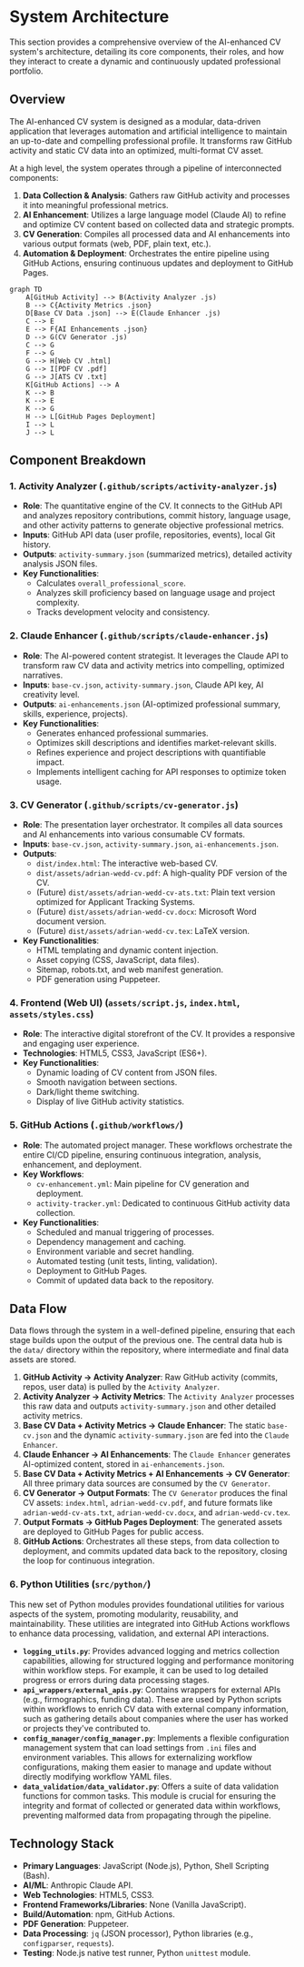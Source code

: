 # System Architecture

This section provides a comprehensive overview of the AI-enhanced CV system's architecture, detailing its core components, their roles, and how they interact to create a dynamic and continuously updated professional portfolio.

## Overview

The AI-enhanced CV system is designed as a modular, data-driven application that leverages automation and artificial intelligence to maintain an up-to-date and compelling professional profile. It transforms raw GitHub activity and static CV data into an optimized, multi-format CV asset.

At a high level, the system operates through a pipeline of interconnected components:

1.  **Data Collection & Analysis**: Gathers raw GitHub activity and processes it into meaningful professional metrics.
2.  **AI Enhancement**: Utilizes a large language model (Claude AI) to refine and optimize CV content based on collected data and strategic prompts.
3.  **CV Generation**: Compiles all processed data and AI enhancements into various output formats (web, PDF, plain text, etc.).
4.  **Automation & Deployment**: Orchestrates the entire pipeline using GitHub Actions, ensuring continuous updates and deployment to GitHub Pages.

```mermaid
graph TD
    A[GitHub Activity] --> B(Activity Analyzer .js)
    B --> C{Activity Metrics .json}
    D[Base CV Data .json] --> E(Claude Enhancer .js)
    C --> E
    E --> F{AI Enhancements .json}
    D --> G(CV Generator .js)
    C --> G
    F --> G
    G --> H[Web CV .html]
    G --> I[PDF CV .pdf]
    G --> J[ATS CV .txt]
    K[GitHub Actions] --> A
    K --> B
    K --> E
    K --> G
    H --> L[GitHub Pages Deployment]
    I --> L
    J --> L
```

## Component Breakdown

### 1. Activity Analyzer (`.github/scripts/activity-analyzer.js`)

*   **Role**: The quantitative engine of the CV. It connects to the GitHub API and analyzes repository contributions, commit history, language usage, and other activity patterns to generate objective professional metrics.
*   **Inputs**: GitHub API data (user profile, repositories, events), local Git history.
*   **Outputs**: `activity-summary.json` (summarized metrics), detailed activity analysis JSON files.
*   **Key Functionalities**:
    *   Calculates `overall_professional_score`.
    *   Analyzes skill proficiency based on language usage and project complexity.
    *   Tracks development velocity and consistency.

### 2. Claude Enhancer (`.github/scripts/claude-enhancer.js`)

*   **Role**: The AI-powered content strategist. It leverages the Claude API to transform raw CV data and activity metrics into compelling, optimized narratives.
*   **Inputs**: `base-cv.json`, `activity-summary.json`, Claude API key, AI creativity level.
*   **Outputs**: `ai-enhancements.json` (AI-optimized professional summary, skills, experience, projects).
*   **Key Functionalities**:
    *   Generates enhanced professional summaries.
    *   Optimizes skill descriptions and identifies market-relevant skills.
    *   Refines experience and project descriptions with quantifiable impact.
    *   Implements intelligent caching for API responses to optimize token usage.

### 3. CV Generator (`.github/scripts/cv-generator.js`)

*   **Role**: The presentation layer orchestrator. It compiles all data sources and AI enhancements into various consumable CV formats.
*   **Inputs**: `base-cv.json`, `activity-summary.json`, `ai-enhancements.json`.
*   **Outputs**:
    *   `dist/index.html`: The interactive web-based CV.
    *   `dist/assets/adrian-wedd-cv.pdf`: A high-quality PDF version of the CV.
    *   (Future) `dist/assets/adrian-wedd-cv-ats.txt`: Plain text version optimized for Applicant Tracking Systems.
    *   (Future) `dist/assets/adrian-wedd-cv.docx`: Microsoft Word document version.
    *   (Future) `dist/assets/adrian-wedd-cv.tex`: LaTeX version.
*   **Key Functionalities**:
    *   HTML templating and dynamic content injection.
    *   Asset copying (CSS, JavaScript, data files).
    *   Sitemap, robots.txt, and web manifest generation.
    *   PDF generation using Puppeteer.

### 4. Frontend (Web UI) (`assets/script.js`, `index.html`, `assets/styles.css`)

*   **Role**: The interactive digital storefront of the CV. It provides a responsive and engaging user experience.
*   **Technologies**: HTML5, CSS3, JavaScript (ES6+).
*   **Key Functionalities**:
    *   Dynamic loading of CV content from JSON files.
    *   Smooth navigation between sections.
    *   Dark/light theme switching.
    *   Display of live GitHub activity statistics.

### 5. GitHub Actions (`.github/workflows/`)

*   **Role**: The automated project manager. These workflows orchestrate the entire CI/CD pipeline, ensuring continuous integration, analysis, enhancement, and deployment.
*   **Key Workflows**:
    *   `cv-enhancement.yml`: Main pipeline for CV generation and deployment.
    *   `activity-tracker.yml`: Dedicated to continuous GitHub activity data collection.
*   **Key Functionalities**:
    *   Scheduled and manual triggering of processes.
    *   Dependency management and caching.
    *   Environment variable and secret handling.
    *   Automated testing (unit tests, linting, validation).
    *   Deployment to GitHub Pages.
    *   Commit of updated data back to the repository.

## Data Flow

Data flows through the system in a well-defined pipeline, ensuring that each stage builds upon the output of the previous one. The central data hub is the `data/` directory within the repository, where intermediate and final data assets are stored.

1.  **GitHub Activity -> Activity Analyzer**: Raw GitHub activity (commits, repos, user data) is pulled by the `Activity Analyzer`.
2.  **Activity Analyzer -> Activity Metrics**: The `Activity Analyzer` processes this raw data and outputs `activity-summary.json` and other detailed activity metrics.
3.  **Base CV Data + Activity Metrics -> Claude Enhancer**: The static `base-cv.json` and the dynamic `activity-summary.json` are fed into the `Claude Enhancer`.
4.  **Claude Enhancer -> AI Enhancements**: The `Claude Enhancer` generates AI-optimized content, stored in `ai-enhancements.json`.
5.  **Base CV Data + Activity Metrics + AI Enhancements -> CV Generator**: All three primary data sources are consumed by the `CV Generator`.
6.  **CV Generator -> Output Formats**: The `CV Generator` produces the final CV assets: `index.html`, `adrian-wedd-cv.pdf`, and future formats like `adrian-wedd-cv-ats.txt`, `adrian-wedd-cv.docx`, and `adrian-wedd-cv.tex`.
7.  **Output Formats -> GitHub Pages Deployment**: The generated assets are deployed to GitHub Pages for public access.
8.  **GitHub Actions**: Orchestrates all these steps, from data collection to deployment, and commits updated data back to the repository, closing the loop for continuous integration.

### 6. Python Utilities (`src/python/`)

This new set of Python modules provides foundational utilities for various aspects of the system, promoting modularity, reusability, and maintainability. These utilities are integrated into GitHub Actions workflows to enhance data processing, validation, and external API interactions.

*   **`logging_utils.py`**: Provides advanced logging and metrics collection capabilities, allowing for structured logging and performance monitoring within workflow steps. For example, it can be used to log detailed progress or errors during data processing stages.
*   **`api_wrappers/external_apis.py`**: Contains wrappers for external APIs (e.g., firmographics, funding data). These are used by Python scripts within workflows to enrich CV data with external company information, such as gathering details about companies where the user has worked or projects they've contributed to.
*   **`config_manager/config_manager.py`**: Implements a flexible configuration management system that can load settings from `.ini` files and environment variables. This allows for externalizing workflow configurations, making them easier to manage and update without directly modifying workflow YAML files.
*   **`data_validation/data_validator.py`**: Offers a suite of data validation functions for common tasks. This module is crucial for ensuring the integrity and format of collected or generated data within workflows, preventing malformed data from propagating through the pipeline.

## Technology Stack

*   **Primary Languages**: JavaScript (Node.js), Python, Shell Scripting (Bash).
*   **AI/ML**: Anthropic Claude API.
*   **Web Technologies**: HTML5, CSS3.
*   **Frontend Frameworks/Libraries**: None (Vanilla JavaScript).
*   **Build/Automation**: npm, GitHub Actions.
*   **PDF Generation**: Puppeteer.
*   **Data Processing**: `jq` (JSON processor), Python libraries (e.g., `configparser`, `requests`).
*   **Testing**: Node.js native test runner, Python `unittest` module.

